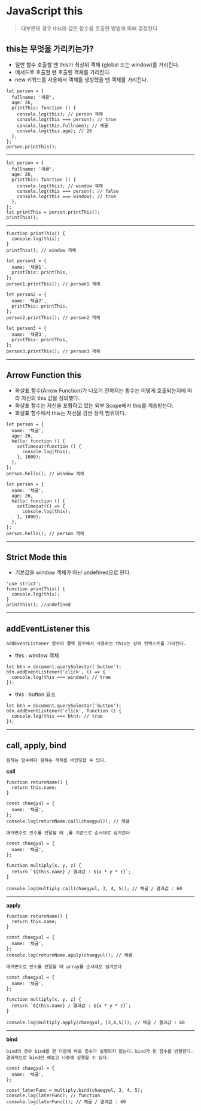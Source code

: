 # JavaScript this

> 대부분의 경우 this의 값은 함수를 호출한 방법에 의해 결정된다

## this는 무엇을 가리키는가?

- 일반 함수 호출할 땐 this가 최상위 객체 (global 또는 window)를 가리킨다.
- 메서드로 호출할 땐 호출된 객체를 가리킨다.
- new 키워드를 사용해서 객체를 생성했을 땐 객체를 가리킨다.

```
let person = {
  fullname: '채귤',
  age: 26,
  printThis: function () {
    console.log(this); // person 객체
    console.log(this === person); // true
    console.log(this.fullname); // 채귤
    console.log(this.age); // 26
  },
};
person.printThis();
```

<hr />

```
let person = {
  fullname: '채귤',
  age: 26,
  printThis: function () {
    console.log(this); // window 객체
    console.log(this === person); // false
    console.log(this === window); // true
  },
};
let printThis = person.printThis();
printThis();
```

<hr />

```
function printThis() {
  console.log(this);
}
printThis(); // window 객체

let person1 = {
  name: '채귤1',
  printThis: printThis,
};
person1.printThis(); // person1 객체

let person2 = {
  name: '채귤2',
  printThis: printThis,
};
person2.printThis(); // person2 객체

let person3 = {
  name: '채귤3',
  printThis: printThis,
};
person3.printThis(); // person3 객체
```

<hr />

## Arrow Function this

- 화살표 함수(Arrow Function)가 나오기 전까지는 함수는 어떻게 호출되는지에 따라 자신의 this 값을 정의했다.
- 화살표 함수는 자신을 포함하고 있는 외부 Scope에서 this를 계승받는다.
- 화살표 함수에서 this는 자신을 감싼 정적 범위이다.

```
let person = {
  name: '채귤',
  age: 26,
  hello: function () {
    setTimeout(function () {
      console.log(this);
    }, 1000);
  },
};
person.hello(); // window 객체
```

```
let person = {
  name: '채귤',
  age: 26,
  hello: function () {
    setTimeout(() => {
      console.log(this);
    }, 1000);
  },
};
person.hello(); // person 객체
```

<hr />

## Strict Mode this

- 기본값을 window 객체가 아닌 undefined으로 한다.

```
'use strict';
function printThis() {
  console.log(this);
}
printThis(); //undefined
```

<hr />

## addEventListener this

`addEventListener 함수의 콜백 함수에서 사용하는 this는 상위 컨텍스트를 가리킨다.`

- this : window 객체

```
let btn = document.querySelector('button');
btn.addEventListener('click', () => {
  console.log(this === window); // true
});
```

- this : button 요소

```
let btn = document.querySelector('button');
btn.addEventListener('click', function () {
  console.log(this === btn); // true
});
```

<hr />

## call, apply, bind

`원하는 함수에다 원하는 객체를 바인딩할 수 있다.`

**call**

```
function returnName() {
  return this.name;
}

const chaegyul = {
  name: '채귤',
};
console.log(returnName.call(chaegyul)); // 채귤
```

`매개변수로 인수를 전달할 때 ,를 기준으로 순서대로 넘겨준다`

```
const chaegyul = {
  name: '채귤',
};

function multiply(x, y, z) {
  return `${this.name} / 결과값 : ${x * y * z}`;
}

console.log(multiply.call(chaegyul, 3, 4, 5)); // 채귤 / 결과값 : 60
```

<hr />

**apply**

```
function returnName() {
  return this.name;
}

const chaegyul = {
  name: '채귤',
};
console.log(returnName.apply(chaegyul)); // 채귤
```

`매개변수로 인수를 전달할 때 array를 순서대로 넘겨준다`

```
const chaegyul = {
  name: '채귤',
};

function multiply(x, y, z) {
  return `${this.name} / 결과값 : ${x * y * z}`;
}

console.log(multiply.apply(chaegyul, [3,4,5])); // 채귤 / 결과값 : 60
```

<hr />

**bind**

`bind의 경우 bind를 한 다음에 바로 함수가 실행되지 않는다.`
`bind가 된 함수를 반환한다. 결과적으로 bind만 해놓고 나중에 실행할 수 있다.`

```
const chaegyul = {
  name: '채귤',
};

const laterFunc = multiply.bind(chaegyul, 3, 4, 5);
console.log(laterFunc); // function
console.log(laterFunc()); // 채귤 / 결과값 : 60
```
